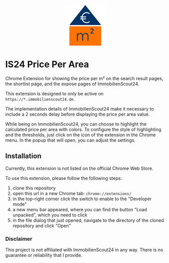 <p align="center">
  <img src="https://raw.githubusercontent.com/StegSchreck/is24-price-per-area/master/images/icon_128.png" width="128px">
</p>

# IS24 Price Per Area
Chrome Extension for showing the price per m² on the search result pages, the shortlist page, and the expose pages of ImmobilienScout24.

This extension is designed to only be active on `https://*.immobilienscout24.de`.

The implementation details of ImmobilienScout24 make it necessary to include a 2 seconds delay before displaying the price per area value.

While being on ImmobilienScout24, you can choose to highlight the calculated price per area with colors. To configure the style of highlighting and the thresholds, just click on the icon of the extension in the Chrome menu. In the popup that will open, you can adjust the settings.

## Installation
Currently, this extension is not listed on the official Chrome Web Store.

To use this extension, please follow the following steps:
1. clone this repository
2. open this url in a new Chrome tab: `chrome://extensions/`
3. in the top-right corner click the switch to enable to the "Developer mode"
4. a new menu bar appeared, where you can find the button "Load unpacked", which you need to click
5. in the file dialog that just opened, navigate to the directory of the cloned repository and click "Open"

### Disclaimer
This project is not affiliated with ImmobilienScout24 in any way. There is no guarantee or reliability that I provide.
